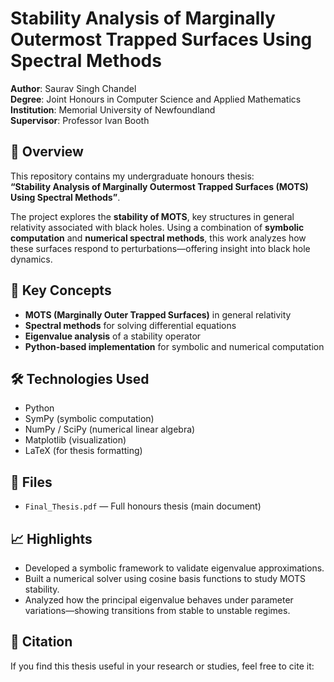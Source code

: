 # Stability Analysis of Marginally Outermost Trapped Surfaces Using Spectral Methods

**Author**: Saurav Singh Chandel  
**Degree**: Joint Honours in Computer Science and Applied Mathematics  
**Institution**: Memorial University of Newfoundland  
**Supervisor**: Professor Ivan Booth

## 📘 Overview

This repository contains my undergraduate honours thesis:  
**“Stability Analysis of Marginally Outermost Trapped Surfaces (MOTS) Using Spectral Methods”**.

The project explores the **stability of MOTS**, key structures in general relativity associated with black holes. Using a combination of **symbolic computation** and **numerical spectral methods**, this work analyzes how these surfaces respond to perturbations—offering insight into black hole dynamics.

## 🧠 Key Concepts

- **MOTS (Marginally Outer Trapped Surfaces)** in general relativity
- **Spectral methods** for solving differential equations
- **Eigenvalue analysis** of a stability operator
- **Python-based implementation** for symbolic and numerical computation

## 🛠 Technologies Used

- Python
- SymPy (symbolic computation)
- NumPy / SciPy (numerical linear algebra)
- Matplotlib (visualization)
- LaTeX (for thesis formatting)

## 📄 Files

- `Final_Thesis.pdf` — Full honours thesis (main document)
<!---
- `src/` — Python code for symbolic validation and numerical spectral analysis
- `figures/` — Plots and visualizations generated for the thesis
- `notebooks/` — (Optional) Jupyter notebooks for demonstration and exploration
--->
## 📈 Highlights

- Developed a symbolic framework to validate eigenvalue approximations.
- Built a numerical solver using cosine basis functions to study MOTS stability.
- Analyzed how the principal eigenvalue behaves under parameter variations—showing transitions from stable to unstable regimes.

## 🧾 Citation

If you find this thesis useful in your research or studies, feel free to cite it:

